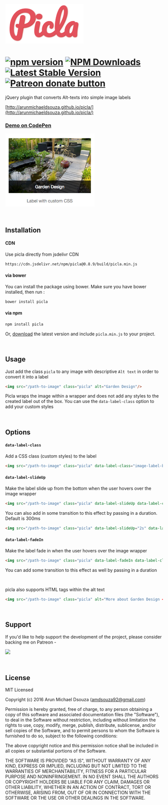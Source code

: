 <img src="https://github.com/ArunMichaelDsouza/picla/raw/master/icon.png" width="250" height="auto" alt="picla icon"/>

#  [![npm version](https://badge.fury.io/js/picla.svg)](https://badge.fury.io/js/picla) [![NPM Downloads](https://img.shields.io/npm/dm/picla.svg?style=flat-square)](https://www.npmjs.com/package/picla) [![Latest Stable Version](https://img.shields.io/bower/v/picla.svg?style=flat-square)](http://bower.io/search/?q=picla) <span class="badge-patreon"><a href="https://www.patreon.com/arunmichaeldsouza" title="Donate to this project using Patreon"><img src="https://img.shields.io/badge/patreon-donate-blue.svg" alt="Patreon donate button" /></a></span>
jQuery plugin that converts Alt-texts into simple image labels

[http://arunmichaeldsouza.github.io/picla/](http://arunmichaeldsouza.github.io/picla/)

### [Demo on CodePen](http://codepen.io/amdsouza92/full/aZOPVZ/)

![picla](https://raw.githubusercontent.com/ArunMichaelDsouza/picla/master/demo/img/example.png)

<br/>

## Installation

#### CDN 

Use picla directly from jsdelivr CDN

```html
https://cdn.jsdelivr.net/npm/picla@0.8.9/build/picla.min.js
```

#### via bower

You can install the package using bower. Make sure you have bower installed, then run : 

```html
bower install picla
```

#### via npm

```html
npm install picla
```

Or, [download](https://github.com/ArunMichaelDsouza/picla/releases) the latest version and include ``picla.min.js`` to your project.

<br/>

## Usage

Just add the class ``picla`` to any image with descriptive ``Alt text`` in order to convert it into a label

```html
<img src="/path-to-image" class="picla" alt="Garden Design"/>
```

Picla wraps the image within a wrapper and does not add any styles to the created label out of the box.
You can use the ``data-label-class`` option to add your custom styles

<br/>

## Options

#### ``data-label-class``

Add a CSS class (custom styles) to the label

```html
<img src="/path-to-image" class="picla" data-label-class="image-label-black" alt="Garden Design"/>

```

#### ``data-label-slideUp``

Make the label slide up from the bottom when the user hovers over the image wrapper

```html
<img src="/path-to-image" class="picla" data-label-slideUp data-label-class="image-label-black" alt="Garden Design"/>
```

You can also add in some transition to this effect by passing in a duration. Default is 300ms

```html
<img src="/path-to-image" class="picla" data-label-slideUp="2s" data-label-class="image-label-black" alt="Garden Design"/>
```

#### ``data-label-fadeIn``

Make the label fade in when the user hovers over the image wrapper

```html
<img src="/path-to-image" class="picla" data-label-fadeIn data-label-class="image-label-black" alt="Garden Design"/>
```

You can add some transition to this effect as well by passing in a duration

<br/>

picla also supports HTML tags within the alt text

```html
<img src="/path-to-image" class="picla" alt="More about Garden Design <a href='/link'>here</a>" data-label-class="image-label-black"/>
```

<br/>

## Support

If you'd like to help support the development of the project, please consider backing me on Patreon -

[<img src="https://arunmichaeldsouza.com/img/patreon.png" width="180px;"/>](https://www.patreon.com/bePatron?u=8841116)

<br/>

## License

MIT Licensed

Copyright (c) 2016 Arun Michael Dsouza (amdsouza92@gmail.com)

Permission is hereby granted, free of charge, to any person obtaining a copy of this software and associated documentation files (the "Software"), to deal in the Software without restriction, including without limitation the rights to use, copy, modify, merge, publish, distribute, sublicense, and/or sell copies of the Software, and to permit persons to whom the Software is furnished to do so, subject to the following conditions:

The above copyright notice and this permission notice shall be included in all copies or substantial portions of the Software.

THE SOFTWARE IS PROVIDED "AS IS", WITHOUT WARRANTY OF ANY KIND, EXPRESS OR IMPLIED, INCLUDING BUT NOT LIMITED TO THE WARRANTIES OF MERCHANTABILITY, FITNESS FOR A PARTICULAR PURPOSE AND NONINFRINGEMENT. IN NO EVENT SHALL THE AUTHORS OR COPYRIGHT HOLDERS BE LIABLE FOR ANY CLAIM, DAMAGES OR OTHER LIABILITY, WHETHER IN AN ACTION OF CONTRACT, TORT OR OTHERWISE, ARISING FROM, OUT OF OR IN CONNECTION WITH THE SOFTWARE OR THE USE OR OTHER DEALINGS IN THE SOFTWARE.


